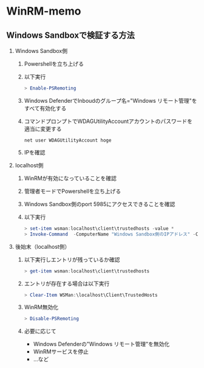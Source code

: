 # WinRM-memo

## Windows Sandboxで検証する方法

1. Windows Sandbox側
    1. Powershellを立ち上げる
    1. 以下実行

        ```PowerShell
        > Enable-PSRemoting
        ```

    1. Windows DefenderでInboudのグループ名="Windows リモート管理"をすべて有効化する
    1. コマンドプロンプトでWDAGUtilityAccountアカウントのパスワードを適当に変更する

        ```Batchfile
        net user WDAGUtilityAccount hoge
        ```

    1. IPを確認

1. localhost側
    1. WinRMが有効になっていることを確認
    1. 管理者モードでPowershellを立ち上げる
    1. Windows Sandbox側のport 5985にアクセスできることを確認
    1. 以下実行

        ```PowerShell
        > set-item wsman:localhost\client\trustedhosts -value *
        > Invoke-Command  -ComputerName "Windows Sandbox側のIPアドレス" -Credential (Get-Credential) -ScriptBlock {echo hoge}
        ```

1. 後始末（localhost側）
    1. 以下実行しエントリが残っているか確認

        ```PowerShell
        > get-item wsman:localhost\client\trustedhosts
        ```

    1. エントリが存在する場合は以下実行

        ```PowerShell
        > Clear-Item WSMan:\localhost\Client\TrustedHosts
        ```

    1. WinRM無効化
        
        ```PowerShell
        > Disable-PSRemoting
        ```
    
    1. 必要に応じて

        * Windows Defenderの"Windows リモート管理"を無効化
        * WinRMサービスを停止
        * ...など

